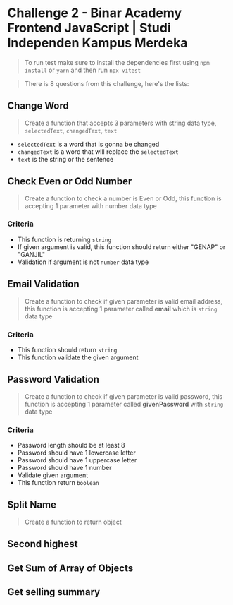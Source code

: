 # Challenge 2 - Binar Academy Frontend JavaScript | Studi Independen Kampus Merdeka

> To run test make sure to install the dependencies first using `npm install` or `yarn` and then run `npx vitest`

> There is 8 questions from this challenge, here's the lists:

## Change Word

> Create a function that accepts 3 parameters with string data type, `selectedText`, `changedText`, `text`

- `selectedText` is a word that is gonna be changed
- `changedText` is a word that will replace the `selectedText`
- `text` is the string or the sentence

## Check Even or Odd Number

> Create a function to check a number is Even or Odd, this function is accepting 1 parameter with number data type

### Criteria

- This function is returning `string`
- If given argument is valid, this function should return either "GENAP" or "GANJIL"
- Validation if argument is not `number` data type

## Email Validation

> Create a function to check if given parameter is valid email address, this function is accepting 1 parameter called **email** which is `string` data type

### Criteria

- This function should return `string`
- This function validate the given argument

## Password Validation

> Create a function to check if given parameter is valid password, this function is accepting 1 parameter called **givenPassword** with `string` data type

### Criteria

- Password length should be at least 8
- Password should have 1 lowercase letter
- Password should have 1 uppercase letter
- Password should have 1 number
- Validate given argument
- This function return `boolean`

## Split Name

> Create a function to return object

## Second highest

## Get Sum of Array of Objects

## Get selling summary
